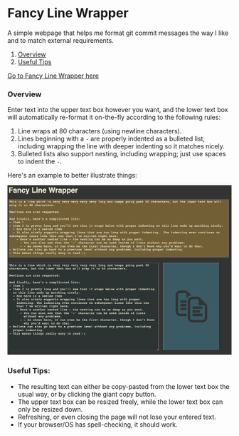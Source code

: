 # Fancy Line Wrapper
A simple webpage that helps me format git commit messages the way I like and to match external requirements.

1. [Overview](#overview)
1. [Useful Tips](#useful-tips-)

[Go to Fancy Line Wrapper here](FancyLineWrapper.html)

### Overview
Enter text into the upper text box however you want, and the lower text box will automatically re-format it on-the-fly
according to the following rules:
1. Line wraps at 80 characters (using newline characters).
1. Lines beginning with a `-` are properly indented as a bulleted list, including wrapping the line with deeper
indenting so it matches nicely.
1. Bulleted lists also support nesting, including wrapping; just use spaces to indent the `-`.

Here's an example to better illustrate things:

![screenshot.png](screenshot.png)

### Useful Tips:
- The resulting text can either be copy-pasted from the lower text box the usual way, or by clicking the giant copy
button.
- The upper text box can be resized freely, while the lower text box can only be resized down.
- Refreshing, or even closing the page will not lose your entered text.
- If your browser/OS has spell-checking, it should work.
